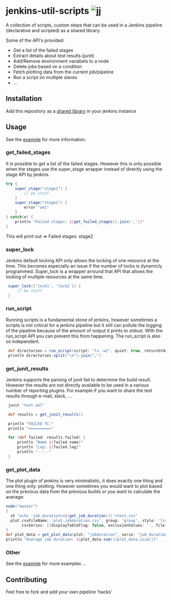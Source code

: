 # jenkins-util-scripts  ![jj](http://i65.tinypic.com/33ol9mo.jpg)
A collection of scripts, custom steps that can be used in a Jenkins pipeline (declarative and scripted) as a shared library.

Some of the API's provided:

* Get a list of the failed stages
* Extract details about test results (junit)
* Add/Remove environment variabels to a node
* Delete jobs based on a condition
* Fetch plotting data from the current job/pipeline
* Run a script on multiple slaves
* ...

## Installation

Add this repository as a [shared library](https://jenkins.io/doc/book/pipeline/shared-libraries/) in your jenkins instance

## Usage

See the [example](https://github.com/roel0/jenkins-util-scripts/blob/master/example/Jenkinsfile) for more information.

### get_failed_stages

It is possible to get a list of the failed stages. However this is only possible when the stages use the super_stage wrapper instead of directly using the stage API by jenkins.

```groovy
try {
    super_stage("stage1") {
        // Do stuff
    }
    super_stage("stage2") {
        error "oei"
    }
} catch(e) {
    println "Failed stages: ${get_failed_stages().join(',')}"
}
```
This will print out => Failed stages: stage2

### super_lock

Jenkins default locking API only allows the locking of one resource at the time. This becomes especially an issue if the number of locks is dynamicly programmed. Super_lock is a wrapper arround that API that allows the locking of multiple resources at the same time.

```groovy
 super_lock(['lock1', 'lock2']) {
     // Do stuff
 }
```
### run_script
Running scripts is a fundamental stone of jenkins, however sometimes a scripts is not critical for a jenkins pipeline but it still can pollute the logging of the pipeline because of the amount of output it prints to stdout. WIth the run_script API you can prevent this from happening. The run_script is also os independent.
```groovy
 def directories = run_script(script: "ls -w1", quiet: true, returnStdout: true)
 println directories.split("\n").join(",")
 ```
 
### get_junit_results

Jenkins supports the parsing of junit fail to determine the build result. However the results are not directly available to be used in a various number of reporting plugins. For example if you want to share the test results through e-mail, slack, ...

```groovy
 junit "test.xml"

 def results = get_junit_results()

 println "FAILED TC:"
 println "=========="

 for (def failed: results.failed) {
     println "Name ${failed.name}"
     println "Log: ${failed.log}"
     println "-----"
 } 
 ```
 
 ### get_plot_data
 
 The plot plugin of jenkins is very minimalistic, it does exactly one thing and one thing only: plotting. However sometimes you would want to plot based on the previous data from the previous builds or you want to calculate the average:
 
 ```groovy
node("master")
{
   sh "echo 'job_duration\n${get_job_duration()}'>test.csv"
   plot csvFileName: 'plot-jobduration.csv', group: 'group', style: 'line', title: 'Job duration', 
        csvSeries: [[displayTableFlag: false, exclusionValues: '', file: 'test.csv', inclusionFlag: 'OFF', url: '']]
}
def plot_data = get_plot_data(plot: "jobduration", serie: "job_duration").collect() { it.toBigDecimal() }
println "Average job duration: ${plot_data.sum()/plot_data.size()}"
 ```
 
 ### Other
 See the [example](https://github.com/roel0/jenkins-util-scripts/blob/master/example/Jenkinsfile) for more examples ...

## Contributing 
Feel free to fork and add your own pipeline 'hacks'
